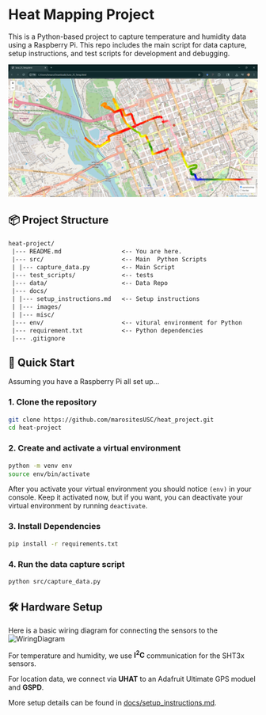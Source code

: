 # Heat Mapping Project

This is a Python-based project to capture temperature and humidity data using a Raspberry Pi. This repo includes the main script for data capture, setup instructions, and test scripts for development and debugging.

![Captured_data](docs/images/June25_data.png)


## 📦 Project Structure

```
heat-project/
 |--- README.md                 <-- You are here.
 |--- src/                      <-- Main  Python Scripts
 | |--- capture_data.py         <-- Main Script
 |--- test_scripts/             <-- tests
 |--- data/                     <-- Data Repo
 |--- docs/                     
 | |--- setup_instructions.md   <-- Setup instructions
 | |--- images/
 | |--- misc/
 |--- env/                      <-- vitural environment for Python
 |--- requirement.txt           <-- Python dependencies
 |--- .gitignore                
```


## 🚀 Quick Start
Assuming you have a Raspberry Pi all set up...
### 1. Clone the repository

```bash
git clone https://github.com/marositesUSC/heat_project.git
cd heat-project
```
### 2. Create and activate a virtual environment
```bash
python -m venv env
source env/bin/activate
```
After you activate your virtual environment you should notice `(env)` in your console. Keep it activated now, but if you want, you can deactivate your virtual environment by running `deactivate`.

### 3. Install Dependencies
```bash 
pip install -r requirements.txt
```

### 4. Run the data capture script
```bash
python src/capture_data.py
```

## 🛠 Hardware Setup
Here is a basic wiring diagram for connecting the sensors to the 
![WiringDiagram](docs/images/)

For temperature and humidity, we use **I<sup>2</sup>C** communication for the SHT3x sensors. 

For location data, we connect via **UHAT** to an Adafruit Ultimate GPS moduel and **GSPD**. 

More setup details can be found in [docs/setup_instructions.md](docs/setup_instructions.md).


